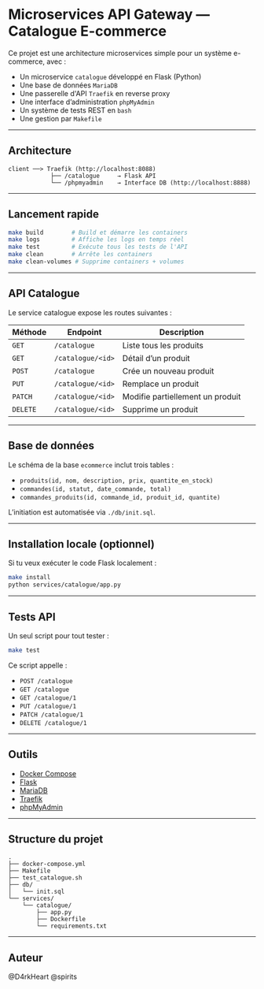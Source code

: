 # Microservices API Gateway — Catalogue E-commerce

Ce projet est une architecture microservices simple pour un système e-commerce, avec :
- Un microservice `catalogue` développé en Flask (Python)
- Une base de données `MariaDB`
- Une passerelle d'API `Traefik` en reverse proxy
- Une interface d’administration `phpMyAdmin`
- Un système de tests REST en `bash`
- Une gestion par `Makefile`

---

## Architecture

```
client ──> Traefik (http://localhost:8088)
            ├── /catalogue     → Flask API
            └── /phpmyadmin    → Interface DB (http://localhost:8888)
```

---

## Lancement rapide

```bash
make build        # Build et démarre les containers
make logs         # Affiche les logs en temps réel
make test         # Exécute tous les tests de l'API
make clean        # Arrête les containers
make clean-volumes # Supprime containers + volumes
```

---

## API Catalogue

Le service catalogue expose les routes suivantes :

| Méthode | Endpoint              | Description                      |
|---------|-----------------------|----------------------------------|
| `GET`   | `/catalogue`          | Liste tous les produits          |
| `GET`   | `/catalogue/<id>`     | Détail d’un produit              |
| `POST`  | `/catalogue`          | Crée un nouveau produit          |
| `PUT`   | `/catalogue/<id>`     | Remplace un produit              |
| `PATCH` | `/catalogue/<id>`     | Modifie partiellement un produit |
| `DELETE`| `/catalogue/<id>`     | Supprime un produit              |

---

## Base de données

Le schéma de la base `ecommerce` inclut trois tables :

- `produits(id, nom, description, prix, quantite_en_stock)`
- `commandes(id, statut, date_commande, total)`
- `commandes_produits(id, commande_id, produit_id, quantite)`

L’initiation est automatisée via `./db/init.sql`.

---

## Installation locale (optionnel)

Si tu veux exécuter le code Flask localement :

```bash
make install
python services/catalogue/app.py
```

---

## Tests API

Un seul script pour tout tester :

```bash
make test
```

Ce script appelle :
- `POST /catalogue`
- `GET /catalogue`
- `GET /catalogue/1`
- `PUT /catalogue/1`
- `PATCH /catalogue/1`
- `DELETE /catalogue/1`

---

## Outils

- [Docker Compose](https://docs.docker.com/compose/)
- [Flask](https://flask.palletsprojects.com/)
- [MariaDB](https://mariadb.org/)
- [Traefik](https://doc.traefik.io/)
- [phpMyAdmin](https://www.phpmyadmin.net/)

---

## Structure du projet

```
.
├── docker-compose.yml
├── Makefile
├── test_catalogue.sh
├── db/
│   └── init.sql
└── services/
    └── catalogue/
        ├── app.py
        ├── Dockerfile
        └── requirements.txt
```

---

## Auteur

@D4rkHeart
@spirits